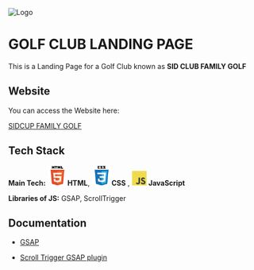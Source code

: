 
![Logo](https://github.com/AryaNRM7/Parkinsons-Diesease-Detection/assets/93736661/5c3fa596-129b-4a8c-9c12-440b0c3e70ab)



# GOLF CLUB LANDING PAGE

This is  a Landing Page for a Golf Club known as **SID CLUB FAMILY GOLF**



## Website

You can access the Website here:

[SIDCUP FAMILY GOLF](https://aryanrm7.github.io/Golf-Club-Landing-Page/)    

## Tech Stack

**Main Tech:** <img src="https://raw.githubusercontent.com/devicons/devicon/master/icons/html5/html5-original-wordmark.svg" alt="html5" width="40" height="40"/>**HTML**, <img src="https://raw.githubusercontent.com/devicons/devicon/master/icons/css3/css3-original-wordmark.svg" alt="css3" width="40" height="40"/>**CSS** ,  <img src="https://raw.githubusercontent.com/devicons/devicon/master/icons/javascript/javascript-original.svg" alt="javascript" width="30" height="30"/> **JavaScript**

**Libraries of JS:** GSAP, ScrollTrigger


## Documentation

- [GSAP](https://gsap.com/docs/v3/)

- [Scroll Trigger GSAP plugin](https://gsap.com/docs/v3/Plugins/ScrollTrigger/)
